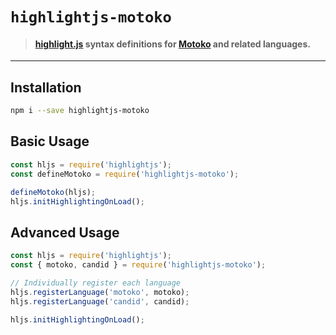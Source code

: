 # `highlightjs-motoko`

> #### [highlight.js](https://github.com/highlightjs/highlight.js) syntax definitions for [Motoko](https://internetcomputer.org/docs/current/motoko/main/about-this-guide) and related languages.

---

## Installation

```bash
npm i --save highlightjs-motoko
```

## Basic Usage

```js
const hljs = require('highlightjs');
const defineMotoko = require('highlightjs-motoko');

defineMotoko(hljs);
hljs.initHighlightingOnLoad();
```

## Advanced Usage

```js
const hljs = require('highlightjs');
const { motoko, candid } = require('highlightjs-motoko');

// Individually register each language
hljs.registerLanguage('motoko', motoko);
hljs.registerLanguage('candid', candid);

hljs.initHighlightingOnLoad();
```